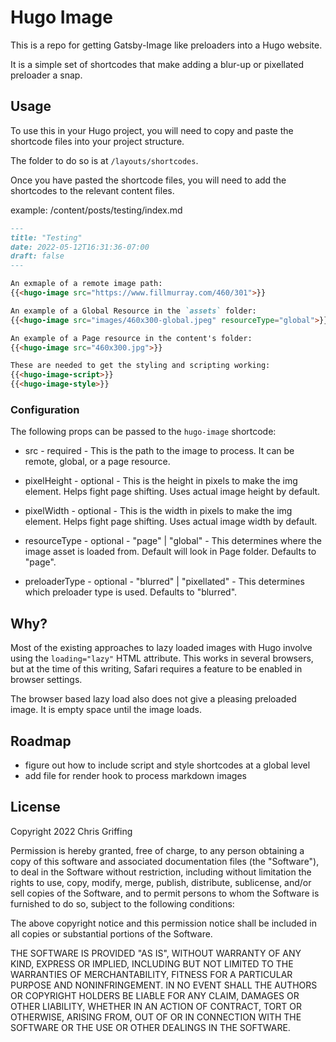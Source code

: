 # Hugo Image

This is a repo for getting Gatsby-Image like preloaders into a Hugo website.

It is a simple set of shortcodes that make adding a blur-up or pixellated preloader a snap.

## Usage

To use this in your Hugo project, you will need to copy and paste the shortcode files into your project structure.

The folder to do so is at `/layouts/shortcodes`.

Once you have pasted the shortcode files, you will need to add the shortcodes to the relevant content files.

example: /content/posts/testing/index.md

```markdown
---
title: "Testing"
date: 2022-05-12T16:31:36-07:00
draft: false
---

An exmaple of a remote image path:
{{<hugo-image src="https://www.fillmurray.com/460/301">}}

An example of a Global Resource in the `assets` folder:
{{<hugo-image src="images/460x300-global.jpeg" resourceType="global">}}

An example of a Page resource in the content's folder:
{{<hugo-image src="460x300.jpg">}}

These are needed to get the styling and scripting working:
{{<hugo-image-script>}}
{{<hugo-image-style>}}
```

### Configuration

The following props can be passed to the `hugo-image` shortcode:

- src - required - This is the path to the image to process. It can be remote, global, or a page resource.

- pixelHeight - optional - This is the height in pixels to make the img element. Helps fight page shifting. Uses actual image height by default.

- pixelWidth - optional - This is the width in pixels to make the img element. Helps fight page shifting. Uses actual image width by default.

- resourceType - optional - "page" | "global" - This determines where the image asset is loaded from. Default will look in Page folder. Defaults to "page".

- preloaderType - optional - "blurred" | "pixellated" - This determines which preloader type is used. Defaults to "blurred".

## Why?

Most of the existing approaches to lazy loaded images with Hugo involve using the `loading="lazy"` HTML attribute. This works in several browsers, but at the time of this writing, Safari requires a feature to be enabled in browser settings.

The browser based lazy load also does not give a pleasing preloaded image. It is empty space until the image loads.

## Roadmap

- figure out how to include script and style shortcodes at a global level
- add file for render hook to process markdown images

## License

Copyright 2022 Chris Griffing

Permission is hereby granted, free of charge, to any person obtaining a copy of this software and associated documentation files (the "Software"), to deal in the Software without restriction, including without limitation the rights to use, copy, modify, merge, publish, distribute, sublicense, and/or sell copies of the Software, and to permit persons to whom the Software is furnished to do so, subject to the following conditions:

The above copyright notice and this permission notice shall be included in all copies or substantial portions of the Software.

THE SOFTWARE IS PROVIDED "AS IS", WITHOUT WARRANTY OF ANY KIND, EXPRESS OR IMPLIED, INCLUDING BUT NOT LIMITED TO THE WARRANTIES OF MERCHANTABILITY, FITNESS FOR A PARTICULAR PURPOSE AND NONINFRINGEMENT. IN NO EVENT SHALL THE AUTHORS OR COPYRIGHT HOLDERS BE LIABLE FOR ANY CLAIM, DAMAGES OR OTHER LIABILITY, WHETHER IN AN ACTION OF CONTRACT, TORT OR OTHERWISE, ARISING FROM, OUT OF OR IN CONNECTION WITH THE SOFTWARE OR THE USE OR OTHER DEALINGS IN THE SOFTWARE.
